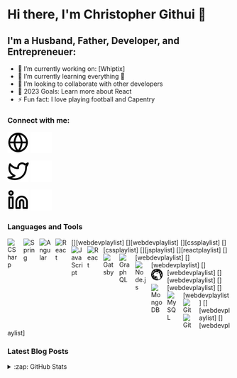 # Hi there, I'm Christopher Githui 👋

<!--
**craiptan/craiptan** is a ✨ _special_ ✨ repository because its `README.md` (this file) appears on your GitHub profile.
-->
## I'm a Husband, Father, Developer, and Entrepreneuer:

- 🔭 I’m currently working on: [Whiptix]
- 🌱 I’m currently learning everything 🤣
- 👯 I’m looking to collaborate with other developers
- 🥅 2023 Goals: Learn more about React
- ⚡ Fun fact: I love playing football and Capentry

### Connect with me:

[![website](./img/globe-light.svg)](https://whiptix.com#gh-light-mode-only)
[![website](./img/globe-dark.svg)](https://whiptix.com#gh-dark-mode-only)
&nbsp;&nbsp;

[![website](./img/twitter-light.svg)](https://twitter.com/chris_taipan#gh-light-mode-only)
[![website](./img/twitter-dark.svg)](https://twitter.com/chris_taipan#gh-dark-mode-only)
&nbsp;&nbsp;

[![website](./img/linkedin-light.svg)](https://linkedin.com/in/christopher-githui-8389b619a#gh-light-mode-only)
[![website](./img/linkedin-dark.svg)](https://linkedin.com/in/christopher-githui-8389b619a#gh-dark-mode-only)

### Languages and Tools
[<img align="left" alt="CSharp" width="26px" src="https://cdn.jsdelivr.net/gh/devicons/devicon/icons/csharp/csharp-original.svg" style="padding-right:10px;" />][webdevplaylist]
[<img align="left" alt="Spring" width="26px" src="https://cdn.jsdelivr.net/gh/devicons/devicon/icons/spring/spring-original-wordmark.svg" style="padding-right:10px;" />][webdevplaylist]
[<img align="left" alt="Angular" width="26px" src="https://cdn.jsdelivr.net/gh/devicons/devicon/icons/angularjs/angularjs-original.svg" style="padding-right:10px;" />][cssplaylist]
[<img align="left" alt="React" width="26px" src="https://cdn.jsdelivr.net/gh/devicons/devicon/icons/react/react-original.svg" style="padding-right:10px;" />][cssplaylist]
[<img align="left" alt="JavaScript" width="26px" src="https://cdn.jsdelivr.net/gh/devicons/devicon/icons/javascript/javascript-original.svg" style="padding-right:10px;" />][jsplaylist]
[<img align="left" alt="React" width="26px" src="https://cdn.jsdelivr.net/gh/devicons/devicon/icons/dotnetcore/dotnetcore-original.svg" style="padding-right:10px;" />][reactplaylist]
[<img align="left" alt="Gatsby" width="26px" src="https://cdn.jsdelivr.net/gh/devicons/devicon/icons/jenkins/jenkins-original.svg" style="padding-right:10px;" />][webdevplaylist]
[<img align="left" alt="GraphQL" width="26px" src="https://cdn.jsdelivr.net/gh/devicons/devicon/icons/azure/azure-original.svg" style="padding-right:10px;" />][webdevplaylist]
[<img align="left" alt="Node.js" width="26px" src="https://cdn.jsdelivr.net/gh/devicons/devicon/icons/docker/docker-original.svg" style="padding-right:10px;" />][webdevplaylist]
[<img align="left" alt="Deno" width="26px" src="./img/deno-light.svg" style="padding-right:10px;" />][webdevplaylist]
[<img align="left" alt="MongoDB" width="26px" src="https://cdn.jsdelivr.net/gh/devicons/devicon/icons/mongodb/mongodb-original.svg" style="padding-right:10px;" />][webdevplaylist]
[<img align="left" alt="MySQL" width="26px" src="https://cdn.jsdelivr.net/gh/devicons/devicon/icons/mysql/mysql-original.svg" style="padding-right:10px;" />][webdevplaylist]
[<img align="left" alt="Git" width="26px" src="https://cdn.jsdelivr.net/gh/devicons/devicon/icons/git/git-original.svg" style="padding-right:10px;" />][webdevplaylist]
[<img align="left" alt="Git" width="26px" src="https://cdn.jsdelivr.net/gh/devicons/devicon/icons/
amazonwebservices/amazonwebservices-original-wordmark.svg" style="padding-right:10px;" />][webdevplaylist]

### Latest Blog Posts


<details>
  <summary>:zap: GitHub Stats</summary>

  <img align="left" alt="Craiptan's GitHub Stats" src="https://github-readme-stats.vercel.app/api?username=craiptan&show_icons=true&hide_border=false&title_color=ff652f&icon_color=FFE400&bg_color=09131B&text_color=ffffff&border_color=0c1a25" />

</details>
